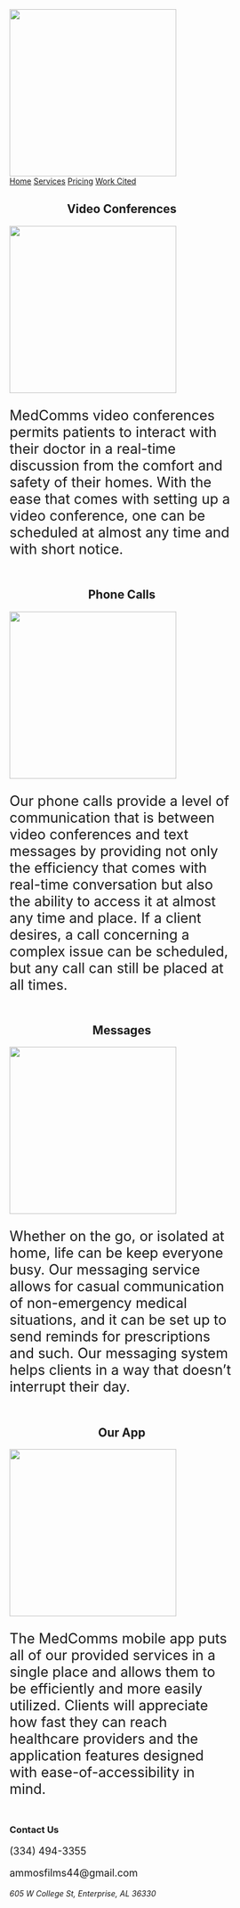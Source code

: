 <!DOCTYPE html>
<html lang="en">
<head>
<title>MedComms</title>
<meta charset="utf-8">
<meta name="viewport" content="width=device-width, initial-scale=1">
<style>
* {
  box-sizing: border-box;
}

body {
  margin: 0;
}
p {
  font-size: 25px;
}

/* Style the header */
.header {
  background-color: white;
  padding: 20px;
  text-align: center;
}

/* Style the top navigation bar */
.topnav {
  overflow: hidden;
  background-color: #333;
}

/* Style the topnav links */
.topnav a {
  float: left;
  color: #f2f2f2;
  text-align: center;
  padding: 14px 16px;
  text-decoration: none;
  display: block;
}

/* Change color on hover */
.topnav a:hover {
  background-color: #4CAF50;
  color: black;
}

/* Create three equal columns that floats next to each other */
.column {
  float: left;
  width: 50%;
  padding: 20px;
}

/* Create three equal columns that floats next to each other */
.column2 {
  float: left;
  width: 33.33%;
  padding: 20px;
}

/* Clear floats after the columns */
.row:after {
  content: "";
  display: table;
  clear: both;
}

/* Responsive layout - makes the three columns stack on top of each other instead of next to each other */
@media screen and (max-width:600px) {
  .column {
    width: 100%;
  }
}

.footer {
  background-color: #f1f1f1;
  padding: 10px;
  text-align: center;
}

.button {
  background-color: gainsboro;
  float: center;
  display: inline-block;
  border: none;
  color: white;
  padding: 15px 32px;
  text-align: center;
  text-decoration: none;
  font-size: 20px;
  margin: 4px 2px;
  cursor: pointer;
}

</style>
</head>
<body>

<div class="header">
<a href="MedComms2.htm">
  <img src="logo.jpg" width="300" padding="200" float="center">
</a>
</div>

<div class="topnav">
  <a class="active" href="https://cadisharkboy.github.io/MedComms/">Home</a>
  <a href="https://cadisharkboy.github.io/MedComms/services.html">Services</a>
  <a href="https://cadisharkboy.github.io/MedComms/prices.html">Pricing</a>
  <a href="https://cadisharkboy.github.io/MedComms/work-cited.html">Work Cited</a>
</div>

<div class="row">
  <div class="column">
    <h2 style="text-align: center;">Video Conferences</h2>
    <a href="https://cadisharkboy.github.io/MedComms/prices.htm">
    <img src="C:\Users\s649309\Desktop\Video Conference-8.png" width="300" height="300" float="left" align="center"/>
    </a>
    <p>MedComms video conferences permits patients to interact with their doctor in a real-time discussion from the comfort and safety of their homes. With the ease that comes with setting up a video conference, one can be scheduled at almost any time and with short notice.</p>
  </div>
  
  <div class="column">
    <h2 style="text-align: center;">Phone Calls</h2>
    <a href="https://cadisharkboy.github.io/MedComms/prices.htm">
    <img src="C:\Users\s649309\Desktop\Phone Call Icon-8.png" width="300" height="300" float="left" align="center"/>
    </a>
    <p>Our phone calls provide a level of communication that is between video conferences and text messages by providing not only the efficiency that comes with real-time conversation but also the ability to access it at almost any time and place. If a client desires, a call concerning a complex issue can be scheduled, but any call can still be placed at all times.</p>
  </div>
</div>

<div class="row">
  <div class="column">
    <h2 style="text-align: center;">Messages</h2>
    <a href="https://cadisharkboy.github.io/MedComms/prices.htm">
    <img src="C:\Users\s649309\Desktop\Message Icon-8.png" width="300" height="300" float="left" align="center"/>
    </a>
    <p>Whether on the go, or isolated at home, life can be keep everyone busy. Our messaging service allows for casual communication of non-emergency medical situations, and it can be set up to send reminds for prescriptions and such. Our messaging system helps clients in a way that doesn’t interrupt their day. </p>
  </div>
 
  <div class="column">
    <h2 style="text-align: center;">Our App</h2>
    <a href="https://cadisharkboy.github.io/MedComms/prices.htm">
    <img src="C:\Users\s649309\Desktop\App Icon-8.png" width="300" height="300" float="left" align="center"/>
    </a>
    <p>The MedComms mobile app puts all of our provided services in a single place and allows them to be efficiently and more easily utilized. Clients will appreciate how fast they can reach healthcare providers and the application features designed with ease-of-accessibility in mind.</p>
  </div>
</div>

<div class="footer">
 <div class="row">
   <h3> Contact Us</h3>
  <div class="column2">
   <p style="font-size: 18px;"> (334) 494-3355 </p> 
  </div>
  <div class="column2">
   <p style="font-size: 18px;"> ammosfilms44@gmail.com </p>
  </div>
  <div class="column2">
   <address>  605 W College St, Enterprise, AL 36330 </address>
  </div>
 </div>
</div>

</body>
</html>
